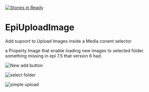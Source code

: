 [![Stories in Ready](https://badge.waffle.io/giladDAN/EpiUploadImage.png?label=ready&title=Ready)](https://waffle.io/giladDAN/EpiUploadImage)
# EpiUploadImage
Add supoort to Upload Images inside a Media conent selector

a Property Image that enable loading new images to selected folder. something missing in epi 7.5 that version 6 had.


![New add button](https://postimg.org/image/tv9kwgtdr/][img]https://s3.postimg.org/tv9kwgtdr/select.png)

![select folder](https://postimg.org/image/km7emckhr/][img]https://s3.postimg.org/km7emckhr/2016_08_16_13_56_48_EPi_Server_CMS_Edit.png)

![simple upload](https://postimg.org/image/y1ufbsszj/][img]https://s3.postimg.org/y1ufbsszj/image.png)

